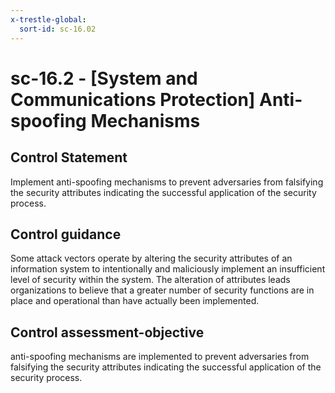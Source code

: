 ```yaml
---
x-trestle-global:
  sort-id: sc-16.02
---
```


# sc-16.2 - \[System and Communications Protection\] Anti-spoofing Mechanisms

## Control Statement

Implement anti-spoofing mechanisms to prevent adversaries from falsifying the security attributes indicating the successful application of the security process.

## Control guidance

Some attack vectors operate by altering the security attributes of an information system to intentionally and maliciously implement an insufficient level of security within the system. The alteration of attributes leads organizations to believe that a greater number of security functions are in place and operational than have actually been implemented.

## Control assessment-objective

anti-spoofing mechanisms are implemented to prevent adversaries from falsifying the security attributes indicating the successful application of the security process.

